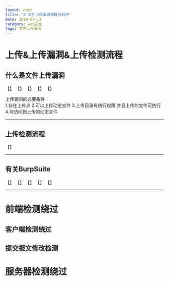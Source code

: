 ```yaml
---
layout: post
title: "2-文件上传漏洞原理与利用"
date: 2018-07-13
category: web安全
tags: 文件上传漏洞
---
```


# 上传&上传漏洞&上传检测流程

## 什么是文件上传漏洞
【】
【】
【】
【】
【】


上传漏洞的必要条件：  
1.存在上传点
2.可以上传动态文件
3.上传目录有执行权限 并且上传的文件可执行
4.可访问到上传的动态文件

---

## 上传检测流程
【】

---

## 有关BurpSuite
【】
【】
【】
【】
【】

---

# 前端检测绕过

## 客户端检测绕过


## 提交报文修改检测

# 服务器检测绕过

